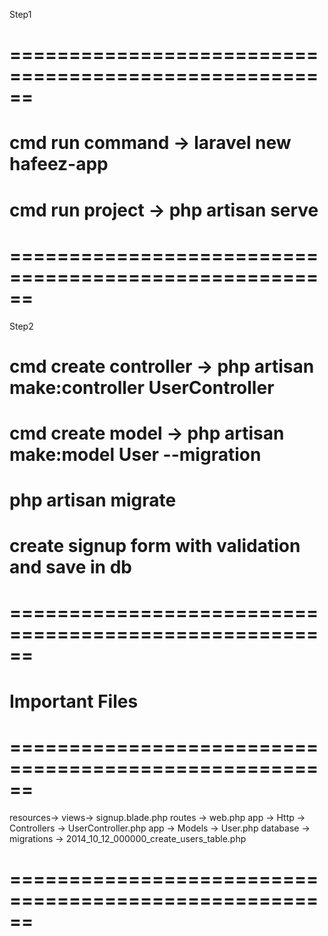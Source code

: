 Step1

# ======================================================
# cmd run command -> laravel new hafeez-app
# cmd run project -> php artisan serve 
# ======================================================


Step2
# cmd create controller -> php artisan make:controller UserController
# cmd create model -> php artisan make:model User --migration
# php artisan migrate
# create signup form with validation and save in db


# ======================================================
# Important Files
# ======================================================
resources-> views-> signup.blade.php
routes -> web.php
app -> Http -> Controllers -> UserController.php
app -> Models -> User.php
database -> migrations -> 2014_10_12_000000_create_users_table.php
# ======================================================
